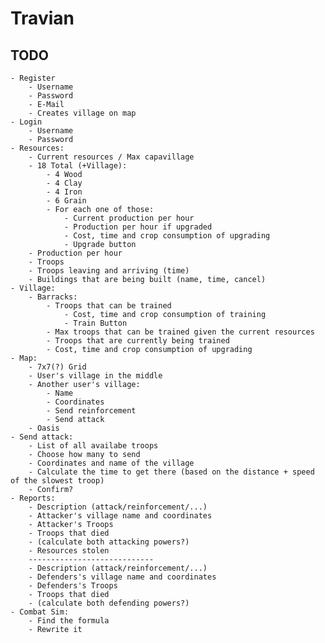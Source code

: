 # Travian
## **TODO** ##
    - Register
        - Username
        - Password
        - E-Mail
        - Creates village on map
    - Login
        - Username
        - Password
    - Resources:
        - Current resources / Max capavillage
        - 18 Total (+Village):
            - 4 Wood
            - 4 Clay
            - 4 Iron
            - 6 Grain
            - For each one of those:
                - Current production per hour
                - Production per hour if upgraded
                - Cost, time and crop consumption of upgrading
                - Upgrade button
        - Production per hour
        - Troops
        - Troops leaving and arriving (time)
        - Buildings that are being built (name, time, cancel)
    - Village:
        - Barracks:        
            - Troops that can be trained
                - Cost, time and crop consumption of training
                - Train Button
            - Max troops that can be trained given the current resources
            - Troops that are currently being trained
            - Cost, time and crop consumption of upgrading
    - Map:
        - 7x7(?) Grid
        - User's village in the middle
        - Another user's village:
            - Name
            - Coordinates
            - Send reinforcement
            - Send attack
        - Oasis
    - Send attack:
        - List of all availabe troops
        - Choose how many to send
        - Coordinates and name of the village
        - Calculate the time to get there (based on the distance + speed of the slowest troop)
        - Confirm?
    - Reports:
        - Description (attack/reinforcement/...)
        - Attacker's village name and coordinates
        - Attacker's Troops
        - Troops that died
        - (calculate both attacking powers?)
        - Resources stolen
        ----------------------------
        - Description (attack/reinforcement/...)
        - Defenders's village name and coordinates
        - Defenders's Troops
        - Troops that died
        - (calculate both defending powers?)
    - Combat Sim:
        - Find the formula
        - Rewrite it
    
    
    
    



